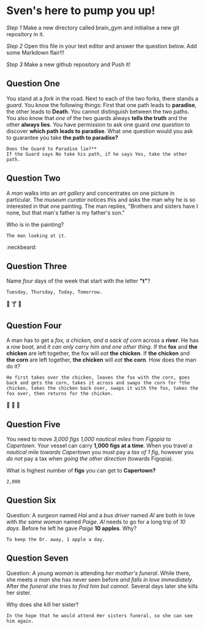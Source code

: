 # Sven's here to pump you up!

_Step 1_
Make a new directory called brain_gym and initialise a new git repository in it.

_Step 2_
Open this file in your text editor and answer the question below. Add some Markdown flair!!!

_Step 3_
Make a new github repository and Push it!

## Question One
You stand at a *fork* in the road. Next to each of the two forks, there stands a _guard_. You know the following things: First that one path leads to **paradise**, the other leads to __Death__. You cannot distinguish between the two paths. You also know that *one* of the two guards always **tells the truth** and the other **always lies**. You have permission to ask one guard _one question_ to discover __which path leads to paradise__. What one question would you ask to guarantee you take **the path to paradise?**
```
Does the Guard to Paradise lie?**
If the Guard says No take his path, if he says Yes, take the other path.  
```
## Question Two
A *man* walks into an _art gallery_ and concentrates on one picture in particular. The *museum curator* notices this and asks the man why he is so interested in that one painting. The man replies, "Brothers and sisters have I none, but that man's father is my father's son."

Who is in the painting?
```
The man looking at it.
```
:neckbeard:

## Question Three
Name *four* days of the week that start with the letter __"t"__?
```
Tuesday, Thursday, Today, Tomorrow.
```
:hamburger: :cocktail: :beer:

## Question Four
A man has to get a *fox, a chicken, and a sack of corn* across a **river**. He has a *row boat*, and *it can only carry him and one other thing*. If the **fox** and **the chicken** are left together, the fox will *eat* __the chicken__. If **the chicken** and __the corn__ are left together, __the chicken__ will *eat* **the corn**. How does the man do it?
```
He first takes over the chicken, leaves the fox with the corn, goes back and gets the corn, takes it across and swaps the corn for *the chicken, takes the chicken back over, swaps it with the fox, takes the fox over, then returns for the chicken.
```
:chicken: :wolf: :corn:

## Question Five

You need to move *3,000 figs 1,000 nautical miles* from *Figopia* to *Capertown*. Your vessel can carry **1,000 figs at a time**. When you travel *a nautical mile towards Capertown* you must pay a *tax of 1 fig*, however you *do not* pay a tax when *going the other direction* (towards Figopia).

What is highest number of **figs** you can get to **Capertown?**
```
2,000
```

## Question Six

Question: A *surgeon* named *Hal* and a *bus driver* named *Al* are both in love with *the same woman* named *Paige*. *Al* needs to go for a long trip of *10 days*. Before he left he gave *Paige* **10 apples**. Why?
```
To keep the Dr. away, 1 apple a day.
```

## Question Seven

Question: *A young woman* is attending *her mother's funeral*. While there, she meets *a man* she has never seen before *and falls in love immediately*. After *the funeral she tries to find him but cannot*. Several days later she kills her sister.

Why does she kill her sister?
```
In the hope that he would attend Her sisters funeral, so she can see him again.
```
